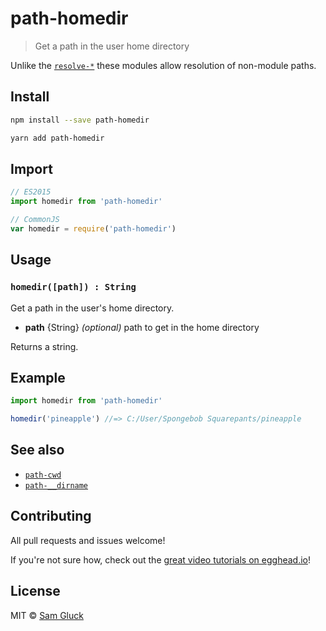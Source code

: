 # path-homedir

> Get a path in the user home directory

Unlike the [`resolve-*`](https://github.com/sindresorhus/resolve-cwd) these modules allow resolution of non-module paths. 

## Install

```sh
npm install --save path-homedir
```

```sh
yarn add path-homedir
```

## Import

```js
// ES2015
import homedir from 'path-homedir'
```

```js
// CommonJS
var homedir = require('path-homedir')
```

## Usage

### `homedir([path]) : String`

Get a path in the user's home directory.

- __path__ {String} _(optional)_ path to get in the home directory

Returns a string.

## Example

```js
import homedir from 'path-homedir'

homedir('pineapple') //=> C:/User/Spongebob Squarepants/pineapple
```

## See also

- [`path-cwd`](https://github.com/sdgluck/path-cwd)
- [`path-__dirname`](https://github.com/sdgluck/path-__dirname)

## Contributing

All pull requests and issues welcome!

If you're not sure how, check out the [great video tutorials on egghead.io](http://bit.ly/2aVzthz)!

## License

MIT © [Sam Gluck](https://github.com/sdgluck)
